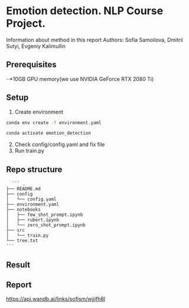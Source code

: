 # Emotion detection. NLP Course Project.
Information about method in this report
Authors: Sofia Samoilova, Dmitrii Sutyi, Evgeniy Kalimullin

## Prerequisites
⋅⋅*10GB GPU memory(we use NVIDIA GeForce RTX 2080 Ti)


## Setup
1. Create environment
```bash
conda env create -f environment.yaml
```
```bash
conda activate emotion_detection
```
2. Check config/config.yaml and fix file 
3. Run train.py

## Repo structure
<pre> <code> ``` .
├── README.md
├── config
│   └── config.yaml
├── environment.yaml
├── notebooks
│   ├── few_shot_prompt.ipynb
│   ├── rubert.ipynb
│   └── zero_shot_prompt.ipynb
├── src
│   └── train.py
└── tree.txt
``` </code> </pre>
## Result

## Report
https://api.wandb.ai/links/sofism/wjjjfh8l
